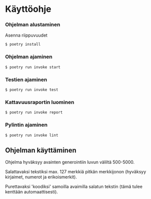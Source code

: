 # Käyttöohje


### Ohjelman alustaminen

Asenna riippuvuudet
```
$ poetry install
```

### Ohjelman ajaminen
```
$ poetry run invoke start
```

### Testien ajaminen
```
$ poetry run invoke test
```

### Kattavuusraportin luominen
```
$ poetry run invoke report
```

### Pylintin ajaminen
```
$ poetry run invoke lint
```

## Ohjelman käyttäminen

Ohjelma hyväksyy avainten generointiin luvun väliltä 500-5000.

Salattavaksi tekstiksi max. 127 merkkiä pitkän merkkijonon (hyväksyy kirjaimet, numerot ja erikoismerkit).

Purettavaksi 'koodiksi' samoilla avaimilla salatun tekstin (tämä tulee kenttään automaattisesti).
